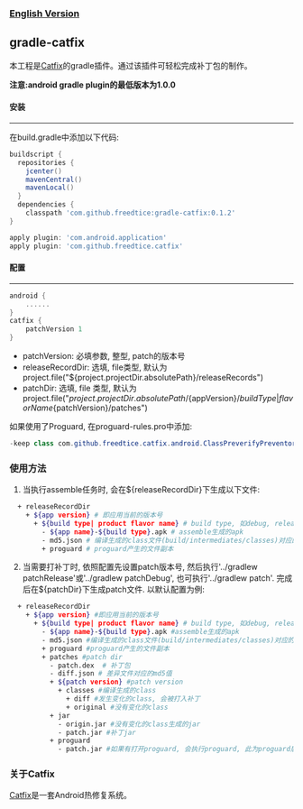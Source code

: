 ### [English Version]

## gradle-catfix
本工程是[Catfix]的gradle插件。通过该插件可轻松完成补丁包的制作。

**注意:android gradle plugin的最低版本为1.0.0**
#### 安装
---
在build.gradle中添加以下代码:
```groovy
buildscript {
  repositories {
    jcenter()
    mavenCentral()
    mavenLocal()
  }
  dependencies {
    classpath 'com.github.freedtice:gradle-catfix:0.1.2'
}

apply plugin: 'com.android.application'
apply plugin: 'com.github.freedtice.catfix'
```

#### 配置
---
```groovy
android {
    ......
}
catfix {
    patchVersion 1
}
```
- patchVersion: 必填参数, 整型, patch的版本号
- releaseRecordDir: 选填, file类型, 默认为project.file("${project.projectDir.absolutePath}/releaseRecords")
- patchDir: 选填, file 类型, 默认为project.file("${project.projectDir.absolutePath}/${appVersion}/${buildType|flavorName}${patchVersion}/patches")

如果使用了Proguard, 在proguard-rules.pro中添加:
```java
-keep class com.github.freedtice.catfix.android.ClassPreverifyPreventor
```

### 使用方法
1. 当执行assemble任务时, 会在${releaseRecordDir}下生成以下文件:
```sh
  + releaseRecordDir
    + ${app version} # 即应用当前的版本号
      + ${build type| product flavor name} # build type, 如debug, release, 使用product flavor时, 会product flavor的名字
        - ${app name}-${build type}.apk # assemble生成的apk
        - md5.json # 编译生成的class文件(build/intermediates/classes)对应的md5值
        + proguard # proguard产生的文件副本
```
2. 当需要打补丁时, 依照配置先设置patch版本号, 然后执行'../gradlew patchRelease'或'../gradlew patchDebug', 也可执行'../gradlew patch'. 完成后在${patchDir}下生成patch文件. 以默认配置为例:
```sh
  + releaseRecordDir
    + ${app version} #即应用当前的版本号
      + ${build type| product flavor name} # build type, 如debug, release, 使用product flavor时, 会product flavor的名字
        - ${app name}-${build type}.apk #assemble生成的apk
        - md5.json #编译生成的class文件(build/intermediates/classes)对应的md5值
        + proguard #proguard产生的文件副本
        + patches #patch dir
          - patch.dex  # 补丁包
          - diff.json # 差异文件对应的md5值
          + ${patch version} #patch version
            + classes #编译生成的class
              + diff #发生变化的class, 会被打入补丁
              + original #没有变化的class
          + jar
            - origin.jar #没有变化的class生成的jar
            - patch.jar #补丁jar
          + proguard
            - patch.jar #如果有打开proguard, 会执行proguard, 此为proguard后的补丁jar

```

### 关于Catfix
[Catfix]是一套Android热修复系统。

[Catfix]:<https://github.com/fREEDtICE/catfix/blob/master/README.md>
[English Version]:<https://github.com/fREEDtICE/gradle-catfix/blob/master/README_ENG.md>
[QQ空间热修复技术]:<https://mp.weixin.qq.com/s?__biz=MzI1MTA1MzM2Nw==&mid=400118620&idx=1&sn=b4fdd5055731290eef12ad0d17f39d4a&scene=1&srcid=1106Imu9ZgwybID13e7y2nEi#wechat_redirect>